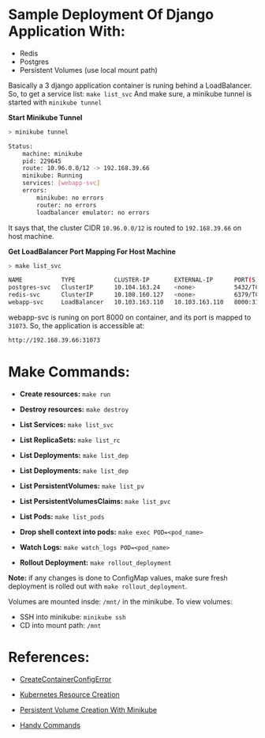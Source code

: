 # Sample Deployment Of Django Application With:
- Redis
- Postgres
- Persistent Volumes (use local mount path)

Basically a 3 django application container is runing behind a LoadBalancer. So, to get a service list: ``make list_svc``
And make sure, a minikube tunnel is started with ``minikube tunnel``

**Start Minikube Tunnel**
```sh
> minikube tunnel

Status:	
	machine: minikube
	pid: 229645
	route: 10.96.0.0/12 -> 192.168.39.66
	minikube: Running
	services: [webapp-svc]
    errors: 
		minikube: no errors
		router: no errors
		loadbalancer emulator: no errors
```

It says that, the cluster CIDR ``10.96.0.0/12`` is routed to ``192.168.39.66`` on host machine.

**Get LoadBalancer Port Mapping For Host Machine**
```sh
> make list_svc

NAME           TYPE           CLUSTER-IP       EXTERNAL-IP      PORT(S)          AGE
postgres-svc   ClusterIP      10.104.163.24    <none>           5432/TCP         17m
redis-svc      ClusterIP      10.108.160.127   <none>           6379/TCP         17m
webapp-svc     LoadBalancer   10.103.163.110   10.103.163.110   8000:31073/TCP   17m
```

webapp-svc is runing on port 8000 on container, and its port is mapped to ``31073``. So, the application is accessible at:

```sh
http://192.168.39.66:31073
```

# Make Commands:

- **Create resources:** ``make run``

- **Destroy resources:** ``make destroy``

- **List Services:** ``make list_svc``

- **List ReplicaSets:** ``make list_rc``

- **List Deployments:** ``make list_dep``

- **List Deployments:** ``make list_dep``

- **List PersistentVolumes:** ``make list_pv``

- **List PersistentVolumesClaims:** ``make list_pvc``

- **List Pods:** ``make list_pods``

- **Drop shell context into pods:** ``make exec POD=<pod_name>``

- **Watch Logs:** ``make watch_logs POD=<pod_name>``

- **Rollout Deployment:** ``make rollout_deployment``

**Note:** if any changes is done to ConfigMap values, make sure fresh deployment is rolled out with ``make rollout_deployment``.

Volumes are mounted insde: ``/mnt/`` in the minikube. To view volumes:

- SSH into minikube: ``minikube ssh``
- CD into mount path: ``/mnt``

# References:

- [CreateContainerConfigError](https://stackoverflow.com/questions/63059963/kubernete-createcontainerconfigerror)

- [Kubernetes Resource Creation](https://github.com/sbhusal123/kubernetes-curated/tree/main/Curated%20Reference/Resource%20Creation)

- [Persistent Volume Creation With Minikube](https://github.com/sbhusal123/kubernetes-curated/blob/main/Curated%20Reference/Using%20Volumes%20From%20Host.md)

- [Handy Commands](https://github.com/sbhusal123/kubernetes-curated/blob/main/Curated%20Reference/Handy%20Commands.md#kubernetes-kubectl-commands)

